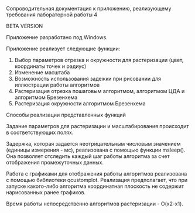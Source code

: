 Сопроводительная документация к приложению, реализующему требования лабораторной работы 4

BETA VERSION

Приложение разработано под Windows.

Приложение реализует следующие функции:

1. Выбор параметров отрезка и окружности для растеризации (цвет, координаты точек и радиус)
2. Изменение масштаба
3. Возможность использования задежки при рисовании для иллюстрации работы алгоритмов
4. Растеризация отрезка пошаговым алгоритмом, алгоритмом ЦДА и алгоритмом Брезенхема
5. Растеризация окружности алгоритмом Брезенхема

Способы реализации представленных функций

Задание параметров для растеризации и масштабирования происходит в соответствующих полях.

Задержка, которая задается неотрицательным числовым значением (единицы измерения - мс), реализована с помощью функции msleep(). Она позволяет отследить каждый шаг работы алгоритма за счет отображения промежуточных данных. 

Работа с графиками для отображения работы алгоритмов реализована с помощью библиотеки qcustomplot. Реализация предполагает, что при запуске какого-либо алгоритма координатная плоскость не содержит нарисованных ранее графиков.

Время работы непосредственно алгоритмов растеризации - O(x2-x1).

